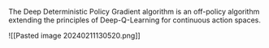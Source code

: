 The Deep Deterministic Policy Gradient algorithm is an off-policy algorithm extending the principles of Deep-Q-Learning for continuous action spaces. 

![[Pasted image 20240211130520.png]]

